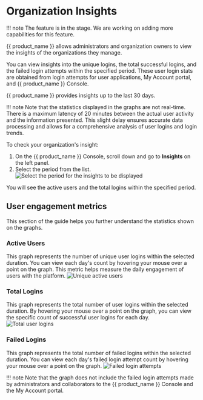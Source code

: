 # Organization Insights

!!! note
    The feature is in the <Badge text="Beta " type="warn" color="#2ab1da" vertical="middle" /> stage. We are working on adding more capabilities for this feature.

{{ product_name }} allows administrators and organization owners to view the insights of the organizations they manage.

You can view insights into the unique logins, the total successful logins, and the failed login attempts within the specified period. These user login stats are obtained from login attempts for user applications, My Account portal, and {{ product_name }} Console.

{{ product_name }} provides insights up to the last 30 days.

!!! note
    Note that the statistics displayed in the graphs are not real-time. There is a maximum latency of 20 minutes between the actual user activity and the information presented. This slight delay ensures accurate data processing and allows for a comprehensive analysis of user logins and login trends.

To check your organization's insight:

1. On the {{ product_name }} Console, scroll down and go to **Insights** on the left panel.
2. Select the period from the list.
    ![Select the period for the insights to be displayed](../assets/img/guides/organization-insights/insight-period.png)

You will see the active users and the total logins within the specified period.

## User engagement metrics
This section of the guide helps you further understand the statistics shown on the graphs.

### Active Users
This graph represents the number of unique user logins within the selected duration. You can view each day's count by hovering your mouse over a point on the graph. This metric helps measure the daily engagement of users with the platform.
![Unique active users](../assets/img/guides/organization-insights/active-users-graph.png)

### Total Logins
This graph represents the total number of user logins within the selected duration. By hovering your mouse over a point on the graph, you can view the specific count of successful user logins for each day.
![Total user logins](../assets/img/guides/organization-insights/total-logins-graph.png)

### Failed Logins
This graph represents the total number of failed logins within the selected duration. You can view each day's failed login attempt count by hovering your mouse over a point on the graph.
![Failed login attempts](../assets/img/guides/organization-insights/failed-logins-graph.png)

!!! note
    Note that the graph does not include the failed login attempts made by administrators and collaborators to the {{ product_name }} Console and the My Account portal.